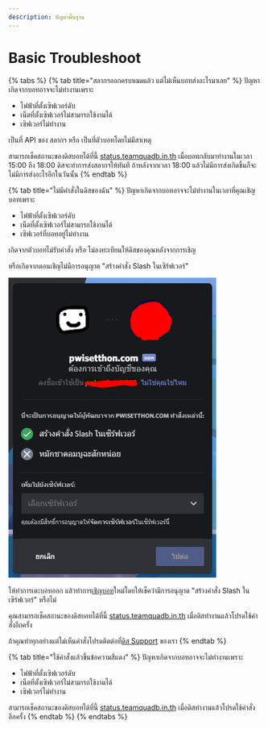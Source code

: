 ```yaml
---
description: ปัญหาพื้นฐาน
---
```


# Basic Troubleshoot

{% tabs %}
{% tab title="สลากฯออกครบหมดแล้ว แต่ไม่เห็นบอทส่งอะไรมาเลย" %}
ปัญหาเกิดจากบอทอาจจะไม่ทำงานเพราะ

* ไฟฟ้าที่ตั้งเซิฟเวอร์ดับ
* เน็ตที่ตั้งเซิฟเวอร์ไม่สามารถใช้งานได้
* เซิฟเวอร์ไม่ทำงาน

เป็นที่ API ของ สลากฯ หรือ เป็นที่ตัวบอทโดยไม่มีสาเหตุ

สามารถเช็คสถานะของดิสบอทได้ที่นี้ [status.teamquadb.in.th](https://status.teamquadb.in.th/) เมื่อบอทกลับมาทำงานในเวลา 15:00 ถึง 18:00 ดิสจะทำการส่งสลากฯให้ทันที ถ้าหลังจากเวลา 18:00 แล้วไม่มีการส่งเกิดขึ้นก็จะไม่มีการส่งอะไรอีกในวันนั้น
{% endtab %}

{% tab title="ไม่มีคำสั่งในดิสของฉัน" %}
ปัญหาเกิดจากบอทอาจจะไม่ทำงานในเวลาที่คุณเชิญบอทเพราะ

* ไฟฟ้าที่ตั้งเซิฟเวอร์ดับ
* เน็ตที่ตั้งเซิฟเวอร์ไม่สามารถใช้งานได้
* เซิฟเวอร์ที่บอทอยู่ไม่ทำงาน

เกิดจากตัวบอทไม่รับคำสั่ง หรือ ไม่ลงทะเบียนให้ดิสของคุณหลังจากการเชิญ

หรือเกิดจากตอนเชิญไม่มีการอนุญาต "สร้างคำสั่ง Slash ในเซิร์ฟเวอร์"

![](../.gitbook/assets/capture63.png)

ให้ทำการเตะบอทออก แล้วทำการ[เชิญบอท](http://lotto.teamquadb.in.th/discordbot)ใหม่โดยให้เช็คว่ามีการอนุญาต "สร้างคำสั่ง Slash ในเซิร์ฟเวอร์" หรือไม่

คุณสามารถเช็คสถานะของดิสบอทได้ที่นี้ [status.teamquadb.in.th](https://status.teamquadb.in.th/) เมื่อดิสทำงานแล้วโปรดใช้คำสั่งอีกครั้ง

ถ้าคุณทำทุกอย่างแต่ไม่เห็นคำสั่งโปรดติดต่อที่[ดิส Support](https://discord.gg/j7xce5hxUf) ของเรา
{% endtab %}

{% tab title="ใช้คำสั่งแล้วขึ้นข้อความสีแดง" %}
ปัญหาเกิดจากบอทอาจจะไม่ทำงานเพราะ

* ไฟฟ้าที่ตั้งเซิฟเวอร์ดับ
* เน็ตที่ตั้งเซิฟเวอร์ไม่สามารถใช้งานได้
* เซิฟเวอร์ไม่ทำงาน

สามารถเช็คสถานะของดิสบอทได้ที่นี้ [status.teamquadb.in.th](https://status.teamquadb.in.th/) เมื่อดิสทำงานแล้วโปรดใช้คำสั่งอีกครั้ง
{% endtab %}
{% endtabs %}


